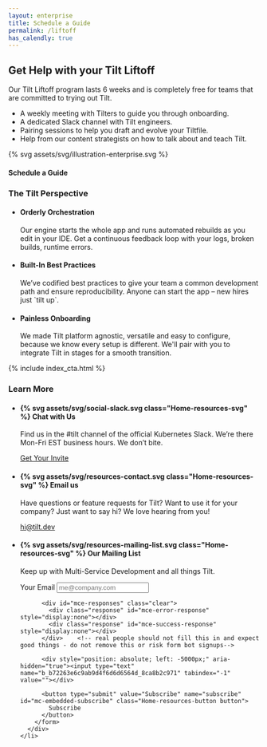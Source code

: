 ```yaml
---
layout: enterprise
title: Schedule a Guide
permalink: /liftoff
has_calendly: true
---
```


<h2 class="Enterprise-heroTitle">Get Help with your Tilt Liftoff</h2>
<section class="Enterprise-hero">
  <div class="Enterprise-hero-text">
    <p class="Enterprise-hero-text-subhead">
      Our Tilt Liftoff program lasts 6 weeks and is completely free for teams that are committed to trying out Tilt.
    </p>
    <div class="Enterprise-hero-text-detail">
      <ul>
        <li>A weekly meeting with Tilters to guide you through onboarding.</li>
        <li>A dedicated Slack channel with Tilt engineers.</li>
        <li>Pairing sessions to help you draft and evolve your Tiltfile.</li>
        <li>Help from our content strategists on how to talk about and teach Tilt.</li>
      </ul>
      {% svg assets/svg/illustration-enterprise.svg %}
    </div>
  </div>
  <div class="Enterprise-hero-cta">
    <h4 class="Enterprise-hero-cta-title">Schedule a Guide</h4>
    <div class="calendly-inline-widget" data-url="https://calendly.com/nick-at-tilt/tilt-onboarding-call?hide_event_type_details=1"></div>
  </div>
</section>

<h3 class="Enterprise-sectionHeading">The Tilt Perspective</h3>
<ul class="Enterprise-featureList">
  <li>
    <h4 class="Enterprise-featureItem-title">Orderly Orchestration</h4>
    <p class="Enterprise-featureItem-text">Our engine starts the whole app and runs automated rebuilds as you edit in your IDE. Get a continuous feedback loop with your logs, broken builds, runtime errors. </p>
  </li>
  <li>
    <h4 class="Enterprise-featureItem-title">Built-In Best Practices</h4>
    <p class="Enterprise-featureItem-text">
      We’ve codified best practices to give your team a common development path and ensure reproducibility. Anyone can start the app – new hires just `tilt up`.
    </p>
  </li>
  <li>
    <h4 class="Enterprise-featureItem-title">Painless Onboarding</h4>
    <p class="Enterprise-featureItem-text">
      We made Tilt platform agnostic, versatile and easy to configure, because we know every setup is different. 
      We'll pair with you to integrate Tilt in stages for a smooth transition.
    </p>
  </li>
</ul>

{% include index_cta.html %}

<script async src="/assets/js/cta.js"></script>

<h3 class="Home-sectionHeading">Learn More</h3>
<section class="Home-resources">
  <ul class="Home-resources-list">
    <li class="Home-resources-listItem">
      <div class="Home-resources-listItem-text">
        <h4 class="Home-subsectionHeading Home-subsectionHeading--resources">
          {% svg assets/svg/social-slack.svg class="Home-resources-svg" %}
          Chat with Us
        </h4>
        <p>Find us in the #tilt channel of the official Kubernetes Slack. We’re there Mon-Fri EST business hours. We don’t bite.</p>
      </div>
      <a href="https://slack.k8s.io/" class="Home-resources-link">Get Your Invite</a>
    </li>
    <li class="Home-resources-listItem">
      <div class="Home-resources-listItem-text">
        <h4 class="Home-subsectionHeading Home-subsectionHeading--resources">
          {% svg assets/svg/resources-contact.svg class="Home-resources-svg" %}
          Email us
        </h4>
        <p>Have questions or feature requests for Tilt? Want to use it for your company? Just want to say hi? We love hearing from you!</p>
      </div>
      <a href="mailto:hi@tilt.dev" class="Home-resources-link">hi@tilt.dev</a>
    </li>
    <li class="Home-resources-listItem">
      <div class="Home-resources-listItem-text">
        <h4 class="Home-subsectionHeading Home-subsectionHeading--resources">
          {% svg assets/svg/resources-mailing-list.svg class="Home-resources-svg" %}
          Our Mailing List
        </h4>
        <p>Keep up with Multi-Service Development and all things Tilt.</p>
      </div>
      <div class="Home-resources-listItem-cta">
        <form action="https://dev.us10.list-manage.com/subscribe/post?u=b72263e6c9ab9d4f6d6d6564d&amp;id=8ca8b2c971" 
             method="post" 
             id="mc-embedded-subscribe-form" name="mc-embedded-subscribe-form" class="validate" 
             target="_blank"
             novalidate>
	      <label for="mce-EMAIL" class="Home-resources-label">Your Email</label>
	      <input type="email" value="" name="EMAIL" class="Home-resources-input required email" id="mce-EMAIL" 
                 placeholder="me@company.com">
                  
	      <div id="mce-responses" class="clear">
		    <div class="response" id="mce-error-response" style="display:none"></div>
		    <div class="response" id="mce-success-response" style="display:none"></div>
	      </div>    <!-- real people should not fill this in and expect good things - do not remove this or risk form bot signups-->
          
          <div style="position: absolute; left: -5000px;" aria-hidden="true"><input type="text" name="b_b72263e6c9ab9d4f6d6d6564d_8ca8b2c971" tabindex="-1" value=""></div>
          
          <button type="submit" value="Subscribe" name="subscribe" id="mc-embedded-subscribe" class="Home-resources-button button">
            Subscribe
          </button>
        </form>
      </div>
    </li>
  </ul>
</section>



